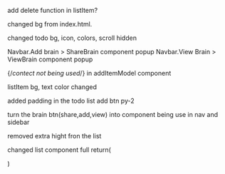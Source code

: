 add delete function in listItem?

changed bg from index.html.

changed todo bg, icon, colors, scroll hidden

Navbar.Add brain > ShareBrain component popup
Navbar.View Brain > ViewBrain component popup

{/*contect not being used*/} in addItemModel component

listItem bg, text color changed

added padding in the todo list add btn py-2

turn the brain btn(share,add,view) into component being use in nav and sidebar

removed extra hight fron the list

changed list component full return(<div></div>)